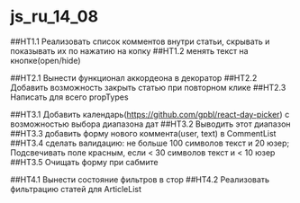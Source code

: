 # js_ru_14_08

##HT1.1 Реализовать список комментов внутри статьи, скрывать и показывать их по нажатию на копку
##HT1.2 менять текст на кнопке(open/hide)

##HT2.1 Вынести функционал аккордеона в декоратор
##HT2.2 Добавить возможность закрыть статью при повторном клике
##HT2.3 Написать для всего propTypes

##HT3.1 Добавить календарь(https://github.com/gpbl/react-day-picker) с возможностью выбора диапазона дат
##HT3.2 Выводить этот диапазон
##HT3.3 добавить форму нового коммента(user, text) в CommentList
##HT3.4 сделать валидацию: не больше 100 символов текст и 20 юзер; Подсвечивать поле красным, если < 30 символов текст и < 10 юзер
##HT3.5 Очищать форму при сабмите

##HT4.1 Вынести состояние фильтров в стор
##HT4.2 Реализовать фильтрацию статей для ArticleList
